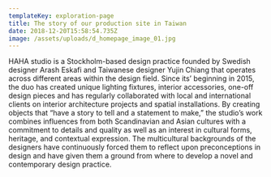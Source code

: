 ```yaml
---
templateKey: exploration-page
title: The story of our production site in Taiwan
date: 2018-12-20T15:58:54.735Z
image: /assets/uploads/d_homepage_image_01.jpg
---
```

HAHA studio is a Stockholm-based design practice founded by Swedish designer Arash Eskafi and Taiwanese designer Yujin Chiang that operates across different areas within the design field. Since its’ beginning in 2015, the duo has created unique lighting fixtures, interior accessories, one-off design pieces and has regularly collaborated with local and international clients on interior architecture projects and spatial installations. By creating objects that “have a story to tell and a statement to make,” the studio’s work combines influences from both Scandinavian and Asian cultures with a commitment to details and quality as well as an interest in cultural forms, heritage, and contextual expression. The multicultural backgrounds of the designers have continuously forced them to reflect upon preconceptions in design and have given them a ground from where to develop a novel and contemporary design practice.
